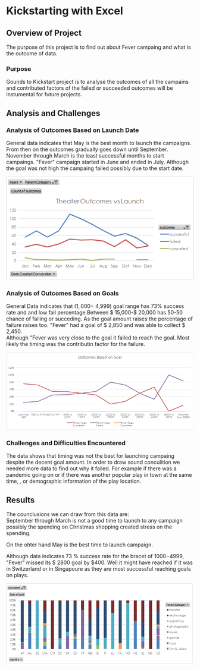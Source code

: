 # Kickstarting with Excel

## Overview of Project
The purpose of this project is to find out about Fever campaing and  what is the outcome of data.
### Purpose
Gounds to Kickstart project is to analyse the outcomes of all the campains and contributed factors of the failed or succeeded outcomes will be instumental for future projects.

## Analysis and Challenges
 

### Analysis of Outcomes Based on Launch Date
General data indicates that May is the best month to launch the campaigns. From then on the outcomes gradually goes down until September. November through March is the least successful months to start  campaings. "Fever" campaign started  in June and ended in July. Although the goal was not high the campaing failed possibly due to the start date. 

![](https://github.com/4renginy/Kickstarter-Analysis/blob/master/Resources/Theater_Outcomes_vs_Launch.png)

### Analysis of Outcomes Based on Goals
  General Data indicates that ($1,000-$ 4,999) goal range has 73% success rate and and low fail percentage.Between $ 15,000-$ 20,000 has 50-50 chance of failing or succeding.  As the goal amount raises the percentage of failure raises too. "Fever" had a goal of $ 2,850 and was able to collect $ 2,450.<br>
  Although "Fever was very close to the goal it failed to reach the goal. Most likely the timing was the contributin factor for the failure.

![](https://github.com/4renginy/Kickstarter-Analysis/blob/master/Resources/Outcomes_Based_on_Goal.png)

### Challenges and Difficulties Encountered
The data shows that timing was not the best for launching campaing despite the decent goal amount. In order to draw sound conculition we needed more data to find out why it failed. For example if there was a pandemic going on or if there was another popular play in town at the same time, , or demographic information of the play location. 

## Results

The counclusions we can draw from this data are:<br>
   September through March is not a good time to launch to any campaign possibly the spending on Christmas shopping created stress on the spending. <br>
   
   On the ohter hand May is the best time to launch campaign.<br>
   
   Although data indicates 73 % success rate for the bracet of $1000-$4999, "Fever" missed its $ 2800 goal by $400. Well it might have reached if it was in Switzerland or 
   in Singapoure as they are most successful reaching goals on plays.<br>
 
![](https://github.com/4renginy/Kickstarter-Analysis/blob/master/Resources/Outcomes_Based_on_Country.png)


